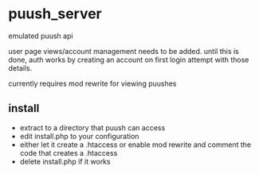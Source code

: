 puush_server
============

emulated puush api

user page views/account management needs to be added. until this is done, auth works by creating an account on first login attempt with those details.

currently requires mod rewrite for viewing puushes

## install
* extract to a directory that puush can access
* edit install.php to your configuration
* either let it create a .htaccess or enable mod rewrite and comment the code that creates a .htaccess
* delete install.php if it works